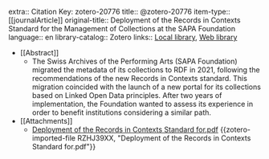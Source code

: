 extra:: Citation Key: zotero-20776
title:: @zotero-20776
item-type:: [[journalArticle]]
original-title:: Deployment of the Records in Contexts Standard for the Management of Collections at the SAPA Foundation
language:: en
library-catalog:: Zotero
links:: [Local library](zotero://select/groups/2386895/items/RRVWUBA6), [Web library](https://www.zotero.org/groups/2386895/items/RRVWUBA6)

- [[Abstract]]
	- The Swiss Archives of the Performing Arts (SAPA Foundation) migrated the metadata of its collections to RDF in 2021, following the recommendations of the new Records in Contexts standard. This migration coincided with the launch of a new portal for its collections based on Linked Open Data principles. After two years of implementation, the Foundation wanted to assess its experience in order to benefit institutions considering a similar path.
- [[Attachments]]
	- [Deployment of the Records in Contexts Standard for.pdf](zotero://select/groups/2386895/items/RZHJ39XX) {{zotero-imported-file RZHJ39XX, "Deployment of the Records in Contexts Standard for.pdf"}}